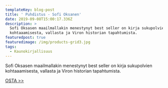 ```yaml
---
templateKey: blog-post
title: ' Puhdistus - Sofi Oksanen'
date: 2019-09-08T15:00:17.336Z
description: >
  Sofi Oksasen maailmallakin menestynyt best seller on kirja sukupolvien
  kohtaaamisesta, vallasta ja Viron historian tapahtumista.
featuredpost: true
featuredimage: /img/products-grid3.jpg
tags:
  - Kaunokirjallisuus
---
```

Sofi Oksasen maailmallakin menestynyt best seller on kirja sukupolvien kohtaaamisesta, vallasta ja Viron historian tapahtumista.



[OSTA >>](http://clk.tradedoubler.com/click?p(345)a(1824918)g(16952822)url(http://cdon.fi/kirjat/oksanen%2c_sofi/puhdistus_%2810_cd-levy%C3%A4%29-4339716))

